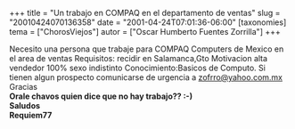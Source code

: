 +++
title = "Un trabajo en COMPAQ en el departamento de ventas"
slug = "20010424070136358"
date = "2001-04-24T07:01:36-06:00"
[taxonomies]
tema = ["ChorosViejos"]
autor = ["Oscar Humberto Fuentes Zorrilla"]
+++

Necesito una persona que trabaje para COMPAQ Computers de Mexico en el
area de ventas Requisitos: recidir en Salamanca,Gto Motivacion alta
vendedor 100% sexo indistinto Conocimiento:Basicos de Computo. Si tienen
algun prospecto comunicarse de urgencia a zofrro@yahoo.com.mx Gracias  
**Orale chavos quien dice que no hay trabajo?? :-)  
Saludos  
Requiem77**

